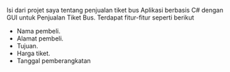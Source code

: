 Isi dari projet saya tentang penjualan tiket bus
Aplikasi berbasis C# dengan GUI untuk Penjualan Tiket Bus.
Terdapat fitur-fitur seperti berikut
- Nama pembeli.
- Alamat pembeli.
- Tujuan.
- Harga tiket.
- Tanggal pemberangkatan

